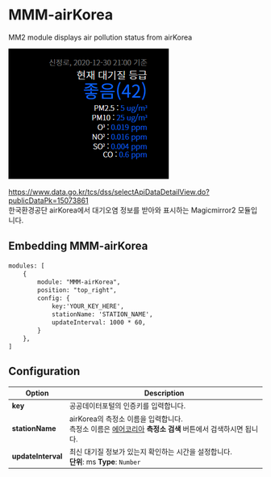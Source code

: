 # MMM-airKorea
MM2 module displays air pollution status from airKorea   

![MMM-airKorea.png](/MMM-airKorea.png)   

https://www.data.go.kr/tcs/dss/selectApiDataDetailView.do?publicDataPk=15073861   
한국환경공단 airKorea에서 대기오염 정보를 받아와 표시하는 Magicmirror2 모듈입니다.   

## Embedding MMM-airKorea
``` JS
modules: [
	{
		module: "MMM-airKorea",
		position: "top_right",
		config: {
			key:'YOUR_KEY_HERE',
			stationName: 'STATION_NAME',
			updateInterval: 1000 * 60,
		}
	},
]
```

## Configuration

|Option|Description                          |
|------|-------------------------------------|
|**key**|공공데이터포털의 인증키를 입력합니다.|
|**stationName**|airKorea의 측정소 이름을 입력합니다.<br />측정소 이름은 [에어코리아](https://www.airkorea.or.kr/index) **측정소 검색** 버튼에서 검색하시면 됩니다.|
|**updateInterval**|최신 대기질 정보가 있는지 확인하는 시간을 설정합니다.<br />**단위**: ms **Type**: <code>Number</code>|
